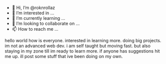 - 👋 Hi, I’m @roknrollaz
- 👀 I’m interested in ...
- 🌱 I’m currently learning ...
- 💞️ I’m looking to collaborate on ...
- 📫 How to reach me ...

<!---
roknrollaz/roknrollaz is a ✨ special ✨ repository because its `README.md` (this file) appears on your GitHub profile.
You can click the Preview link to take a look at your changes.
--->
hello world how is everyone. interested in learning more. doing big projects.  im not an advanced web dev. i am self taught but moving fast. 
but also staying in my zone till im ready to learn more. if anyone has suggestions hit me up. ill post some stuff that ive been doing on my own. 
